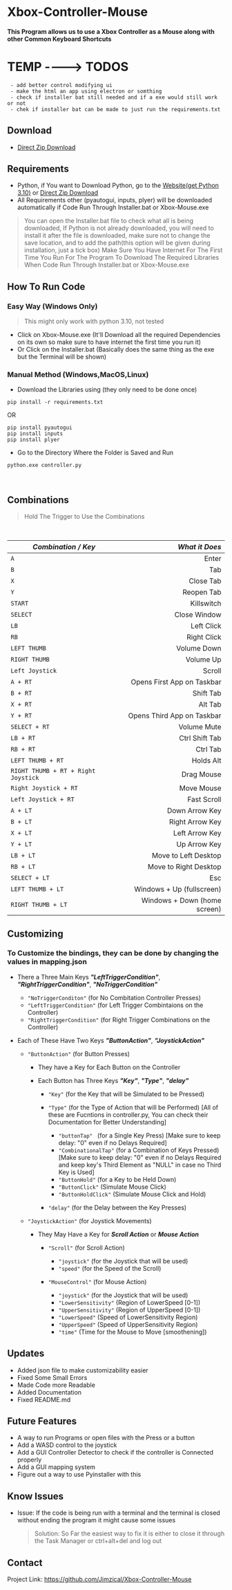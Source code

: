 # Xbox-Controller-Mouse

 #### This Program allows us to use a Xbox Controller as a Mouse along with other Common Keyboard Shortcuts
 
# TEMP ----> TODOS
     - add better control modifying ui
     - make the html an app using electron or somthing
     - check if installer bat still needed and if a exe would still work or not
     - chek if installer bat can be made to just run the requirements.txt
## Download
- [Direct Zip Download](https://github.com/Jimzical/Xbox-Controller-Mouse/archive/refs/heads/main.zip)

## Requirements

- Python, if You want to Download Python, go to the [Website(get Python 3.10)](https://www.python.org/downloads/) or [Direct Zip Download](https://www.python.org/downloads/release/python-3108/)
- All Requirements other (pyautogui, inputs, plyer) will be downloaded automatically if Code Run Through Installer.bat or Xbox-Mouse.exe
> You can open the Installer.bat file to check what all is being downloaded, If Python is not already downloaded, you will need to install it after the file is downloaded, make sure not to change the save location, and to add the path(this option will be given during installation, just a tick box)
> Make Sure You Have Internet For The First Time You Run For The Program To Download The Required Libraries When Code Run Through Installer.bat or Xbox-Mouse.exe

## How To Run Code
###  Easy Way (Windows Only) 
 > This might only work with python 3.10, not tested
 - Click on Xbox-Mouse.exe (It'll Download all the required Dependencies on its own so make sure to have internet the first time you run it)
 - Or Click on the Installer.bat (Basically does the same thing as the exe but the Terminal will be shown)

### Manual Method (Windows,MacOS,Linux)
 - Download the Libraries using (they only need to be done once)
 ```
 pip install -r requirements.txt
 ```
 OR
 ```
 pip install pyautogui
 pip install inputs
 pip install plyer
 ```
 - Go to the Directory Where the Folder is Saved and Run
 ```
 python.exe controller.py
 ```
 <br>
 
 ## Combinations
 > Hold The Trigger to Use the Combinations
 <br>
 
| *Combination / Key* | *What it Does* |
| ------------------- | -------------: |
| `A` | Enter | 
| `B` | Tab | 
| `X` | Close Tab | 
| `Y` | Reopen Tab | 
| `START` | Killswitch | 
| `SELECT` | Close Window | 
| `LB` | Left Click | 
| `RB` | Right Click |  
| `LEFT THUMB` | Volume Down | 
| `RIGHT THUMB` | Volume Up | 
| `Left Joystick` | Scroll |
| `A + RT` | Opens First App on Taskbar | 
| `B + RT` | Shift Tab | 
| `X + RT` | Alt Tab | 
| `Y + RT` | Opens Third App on Taskbar | 
| `SELECT + RT` | Volume Mute | 
| `LB + RT` | Ctrl Shift Tab | 
| `RB + RT` | Ctrl Tab |  
| `LEFT THUMB + RT` | Holds Alt | 
| `RIGHT THUMB + RT + Right Joystick` | Drag Mouse | 
| `Right Joystick + RT` | Move Mouse|
| `Left Joystick + RT` | Fast Scroll |
| `A + LT` | Down Arrow Key | 
| `B + LT` | Right Arrow Key | 
| `X + LT` | Left Arrow Key | 
| `Y + LT` | Up Arrow Key | 
| `LB + LT` | Move to Left Desktop | 
| `RB + LT` | Move to Right Desktop | 
| `SELECT + LT` | Esc |
| `LEFT THUMB + LT` | Windows + Up (fullscreen) | 
| `RIGHT THUMB + LT` | Windows + Down (home screen)| 

## Customizing
### To Customize the bindings, they can be done by changing the values in mapping.json
 - There a Three Main Keys ***"LeftTriggerCondition"***, ***"RightTriggerCondition"***, ***"NoTriggerCondition"***
 
    - `"NoTriggerConditon"`                   (for No Combitation Controller Presses)
    - `"LeftTriggerCondition"`                (for Left Trigger Combintaions on the Controller)
    - `"RightTriggerCondition"`             (for Right Trigger Combinations on the Controller)

- Each of These Have Two Keys ***"ButtonAction"***, ***"JoystickAction"***

    - `"ButtonAction"`                        (for Button Presses)
        - They have a Key for Each Button on the Controller
        - Each Button has Three Keys ***"Key"***, ***"Type"***, ***"delay"***
        
            - `"Key"`                         (for the Key that will be Simulated to be Pressed)
            
            - `"Type"`                        (for the Type of Action that will be Performed) [All of these are Fucntions in controller.py, You can check their Documentation for Better Understanding]
                - `"buttonTap" `              (for a Single Key Press) [Make sure to keep delay: "0" even if no Delays Required]
                - `"CombinationalTap"`        (for a Combination of Keys Pressed) [Make sure to keep delay: "0" even if no Delays Required and keep key's Third Element as "NULL" in case no Third Key is Used]
                - `"ButtonHold"`              (for a Key to be Held Down)
                - `"ButtonClick"`             (Simulate Mouse Click)
                - `"ButtonHoldClick"`         (Simulate Mouse Click and Hold)
                
            - `"delay"`                       (for the Delay between the Key Presses)
            
    - `"JoystickAction"`                      (for Joystick Movements)
        - They May Have a Key for ***Scroll Action*** or ***Mouse Action***
        
            - `"Scroll"`                      (for Scroll Action)
                - `"joystick"`                (for the Joystick that will be used)
                - `"speed"`                   (for the Speed of the Scroll)
                
            - `"MouseControl"`                (for Mouse Action)
                - `"joystick"`                (for the Joystick that will be used)
                - `"LowerSensitivity"`        (Region of LowerSpeed [0-1])
                - `"UpperSensitivity"`        (Region of UpperSpeed [0-1])
                - `"LowerSpeed"`              (Speed of LowerSensitivity Region)
                - `"UpperSpeed"`              (Speed of UpperSensitivity Region)
                - `"time"`                    (Time for the Mouse to Move [smoothening])


## Updates
 - Added json file to make customizability easier
 - Fixed Some Small Errors
 - Made Code more Readable
 - Added Documentation
 - Fixed README.md

## Future Features
 - A way to run Programs or open files with the Press or a button
 - Add a WASD control to the joystick
 - Add a GUI Controller Detector to check if the controller is Connected properly
 - Add a GUI mapping system
 - Figure out a way to use Pyinstaller with this
 
## Know Issues
 - Issue: If the code is being run with a terminal and the terminal is closed without ending the program it might cause some issues
    > Solution: So Far the easiest way to fix it is either to close it through the Task Manager or ctrl+alt+del and log out

## Contact

Project Link: https://github.com/Jimzical/Xbox-Controller-Mouse

